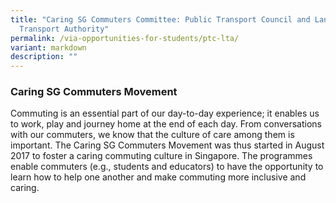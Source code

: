 ```yaml
---
title: "Caring SG Commuters Committee: Public Transport Council and Land
  Transport Authority"
permalink: /via-opportunities-for-students/ptc-lta/
variant: markdown
description: ""
---
```

### Caring SG Commuters Movement

Commuting is an essential part of our day-to-day experience; it enables us to work, play and journey home at the end of each day. From conversations with our commuters, we know that the culture of care among them is important. The Caring SG Commuters Movement was thus started in August 2017 to foster a caring commuting culture in Singapore. The programmes enable commuters (e.g., students and educators) to have the opportunity to learn how to help one another and make commuting more inclusive and caring.